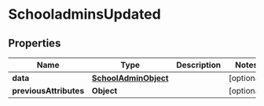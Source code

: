 # SchooladminsUpdated

## Properties
Name | Type | Description | Notes
------------ | ------------- | ------------- | -------------
**data** | [**SchoolAdminObject**](SchoolAdminObject.md) |  |  [optional]
**previousAttributes** | **Object** |  |  [optional]
